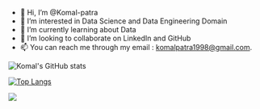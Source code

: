 - 👋 Hi, I’m @Komal-patra
- 👀 I’m interested in Data Science and Data Engineering Domain
- 🌱 I’m currently learning about Data
- 💞️ I’m looking to collaborate on LinkedIn and GitHub
- 📫 You can reach me through my email : komalpatra1998@gmail.com.

<!---
Komal-patra/Komal-patra is a ✨ special ✨ repository because its `README.md` (this file) appears on your GitHub profile.
You can click the Preview link to take a look at your changes.
--->


![Komal's GitHub stats](https://github-readme-stats.vercel.app/api?username=Komal-patra&show_icons=true&theme=radical)

[![Top Langs](https://github-readme-stats.vercel.app/api/top-langs/?username=Komal-patra&layout=donut-vertical)](https://github.com/anuraghazra/github-readme-stats)


![](https://komarev.com/ghpvc/?username=Komal-patra&color=green)
